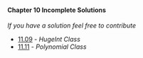 #### Chapter 10 Incomplete Solutions

*If you have a solution feel free to contribute*

- [11.09](https://gitlab.com/siidney/Cpp-How-To-Program-9E/blob/master/Chapter11/exercises/11.09/) - *HugeInt Class*
- [11.11](https://gitlab.com/siidney/Cpp-How-To-Program-9E/blob/master/Chapter11/exercises/11.11/) - *Polynomial Class*
